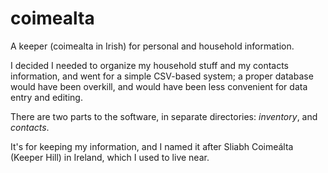 coimealta
=========

A keeper (coimealta in Irish) for personal and household information.

I decided I needed to organize my household stuff and my contacts
information, and went for a simple CSV-based system; a proper database
would have been overkill, and would have been less convenient for data
entry and editing.

There are two parts to the software, in separate directories:
*inventory*, and *contacts*.

It's for keeping my information, and I named it after Sliabh Coimeálta
(Keeper Hill) in Ireland, which I used to live near.

